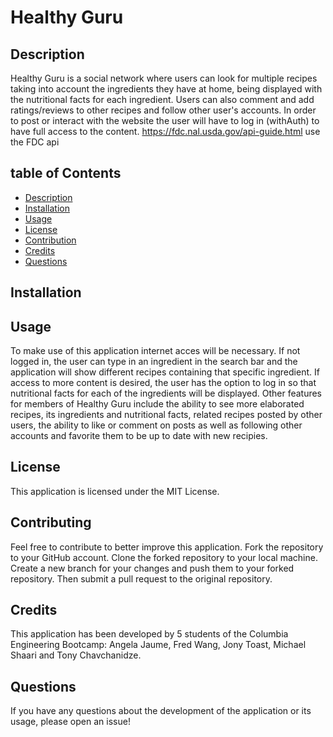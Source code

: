 # Healthy Guru

## Description

Healthy Guru is a social network where users can look for multiple recipes taking into account the ingredients they have at home, being displayed with the nutritional facts for each ingredient. Users can also comment and add ratings/reviews to other recipes and follow other user's accounts. In order to post or interact with the website the user will have to log in (withAuth) to have full access to the content. 
https://fdc.nal.usda.gov/api-guide.html use the FDC api 


## table of Contents
- [Description](#Description)
- [Installation](#Installation)
- [Usage](#Usage)
- [License](#License)
- [Contribution](#Contributing)
- [Credits](#Credits)
- [Questions](#Questions)


## Installation



## Usage

To make use of this application internet acces will be necessary. If not logged in, the user can type in an ingredient in the search bar and the application will show different recipes containing that specific ingredient. If access to more content is desired, the user has the option to log in so that nutritional facts for each of the ingredients will be displayed. Other features for members of Healthy Guru include the ability to see more elaborated recipes, its ingredients and nutritional facts, related recipes posted by other users, the ability to like or comment on posts as well as following other accounts and favorite them to be up to date with new recipies.  


## License
This application is licensed under the MIT License. 


## Contributing
Feel free to contribute to better improve this application. 
Fork the repository to your GitHub account. Clone the forked repository to your local machine. Create a new branch for your changes and push them to your forked repository. Then submit a pull request to the original repository.


## Credits
This application has been developed by 5 students of the Columbia Engineering Bootcamp: Angela Jaume, Fred Wang, Jony Toast, Michael Shaari and Tony Chavchanidze.



## Questions
If you have any questions about the development of the application or its usage, please open an issue!

